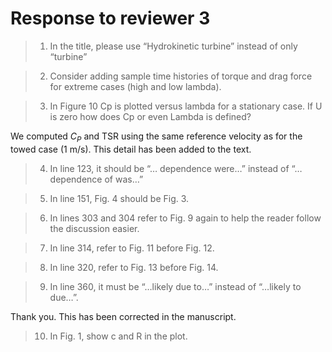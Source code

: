 # Response to reviewer 3

>1. In the title, please use “Hydrokinetic turbine” instead of only “turbine”



>2. Consider adding sample time histories of torque and drag force for extreme cases (high and low lambda).



>3. In Figure 10 Cp is plotted versus lambda for a stationary case. If U is zero how does Cp or even Lambda is defined?

We computed $C_P$ and TSR using the same reference velocity as for the towed
case (1 m/s). This detail has been added to the text.

>4. In line 123, it should be “… dependence were…” instead of “… dependence of was…”



>5. In line 151, Fig. 4 should be Fig. 3.



>6. In lines 303 and 304 refer to Fig. 9 again to help the reader follow the discussion easier.



>7. In line 314, refer to Fig. 11 before Fig. 12.



>8. In line 320, refer to Fig. 13 before Fig. 14.



>9. In line 360, it must be “…likely due to…” instead of “…likely to due…”.

Thank you. This has been corrected in the manuscript.

>10. In Fig. 1, show c and R in the plot.
